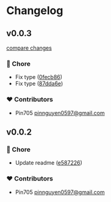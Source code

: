 # Changelog


## v0.0.3

[compare changes](https://github.com/pin705/cf-scraper-bypass/compare/v0.0.2...v0.0.3)

### 🏡 Chore

- Fix type ([0fecb86](https://github.com/pin705/cf-scraper-bypass/commit/0fecb86))
- Fix type ([87dda6e](https://github.com/pin705/cf-scraper-bypass/commit/87dda6e))

### ❤️ Contributors

- Pin705 <pinnguyen0597@gmail.com>

## v0.0.2


### 🏡 Chore

- Update readme ([e587226](https://github.com/pin705/cf-scraper-bypass/commit/e587226))

### ❤️ Contributors

- Pin705 <pinnguyen0597@gmail.com>

